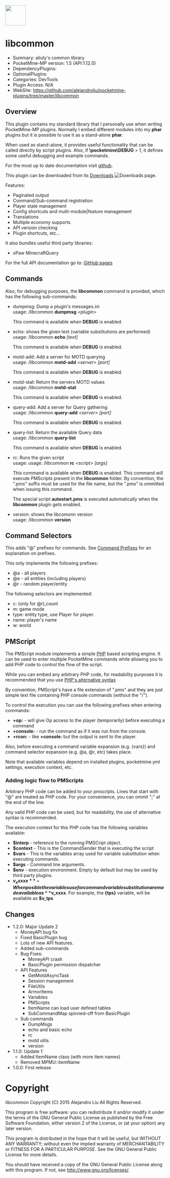 <img src="https://raw.githubusercontent.com/alejandroliu/pocketmine-plugins/master/Media/common.png" style="width:64px;height:64px" width="64" height="64"/>

<!-- meta:Categories = DevTools -->
<!-- meta:PluginAccess = N/A -->

<!-- template: gd2/header.md -->

# libcommon

- Summary: aliuly's common library
- PocketMine-MP version: 1.5 (API:1.12.0)
- DependencyPlugins: 
- OptionalPlugins: 
- Categories: DevTools 
- Plugin Access: N/A 
- WebSite: https://github.com/alejandroliu/pocketmine-plugins/tree/master/libcommon

<!-- end-include -->

## Overview

This plugin contains my standard library that I personally use when
writing PocketMine-MP plugins.  Normally I embed different modules
into my **phar** plugins but it is possible to use it as a stand-alone
**phar**.

When used as stand-alone, it provides useful functionality that
can be called directly by script plugins.  Also, if **\pocketmine\DEBUG** > 1,
it defines some useful debugging and example commands.

For the most up to date documentation visit
[github](https://github.com/alejandroliu/pocketmine-plugins/tree/master/libcommon).

This plugin can be downloaded from its
[Downloads](https://github.com/alejandroliu/pocketmine-plugins/tree/master/libcommon/downloads.md)
<img src="https://raw.githubusercontent.com/alejandroliu/bad-plugins/master/Media/download-icon.png" alt="Downloads"/>
page.

Features:

- Paginated output
- Command/Sub-command registration
- Player state management
- Config shortcuts and multi-module|feature management
- Translations
- Multiple economy supports
- API version checking
- Plugin shortcuts, etc...

It also bundles useful third party libraries:

- xPaw MinecraftQuery

For the full API documentation go to:
[GitHub pages](http://alejandroliu.github.io/pocketmine-plugins/libcommon/apidocs/index.html)

## Commands

Also, for debugging purposes, the **libcommon** command is provided, which
has the following sub-commands:

<!-- template: gd2/subcmds.md -->
* dumpmsg: Dump a plugin's messages.ini<br/>
  usage: /libcommon **dumpmsg** _&lt;plugin&gt;_
  
  This command is available when **DEBUG** is enabled.
* echo: shows the given text (variable substitutions are performed)<br/>
   usage: /libcommon **echo** _[text]_
  
  This command is available when **DEBUG** is enabled.
* motd-add: Add a server for MOTD querying<br/>
  usage: /libcommon **motd-add** _&lt;server&gt;_ _[port]_
  
  This command is available when **DEBUG** is enabled.
  
* motd-stat: Return the servers MOTD values<br/>
  usage: /libcommon **motd-stat**
  
  This command is available when **DEBUG** is enabled.
* query-add: Add a server for Query gathering<br/>
  usage: /libcommon **query-add** _&lt;server&gt;_ _[port]_
  
  This command is available when **DEBUG** is enabled.
  
* query-list: Return the available Query data<br/>
  usage: /libcommon **query-list**
  
  This command is available when **DEBUG** is enabled.
* rc: Runs the given script<br/>
  usage: usage: /libcommon **rc** _&lt;script&gt;_ _[args]_
  
  This command is available when **DEBUG** is enabled.
  This command will execute PMScripts present in the **libcommon**
  folder.  By convention, the ".pms" suffix must be used for the file
  name, but the ".pms" is ommitted when issuing this command.
  
  The special script **autostart.pms** is executed automatically
  when the **libcommon** plugin gets enabled.
  
* version: shows the libcomonn version<br/>
   usage: /libcommon **version**

<!-- end-include -->

## Command Selectors
<!-- snippet: cmdselector  -->

This adds "@" prefixes for commands.
See
[Command Prefixes](http://minecraft.gamepedia.com/Commands#Target_selector_arguments)
for an explanation on prefixes.

This only implements the following prefixes:

- @a - all players
- @e - all entities (including players)
- @r - random player/entity

The following selectors are implemented:

- c: (only for @r),count
- m: game mode
- type: entity type, use Player for player.
- name: player's name
- w: world

<!-- end-include -->

<!-- snippet: pmscript  -->
## PMScript

The PMScript module implements a simple [PHP](https://secure.php.net/)
based scripting engine.  It can be used to enter multiple PocketMine
commands while allowing you to add PHP code to control the flow of
the script.

While you can embed any arbitrary PHP code, for readability purposes
it is recommended that you use
[PHP's alternative syntax](http://php.net/manual/en/control-structures.alternative-syntax.php)

By convention, PMScript's have a file extension of ".pms" and they are
just simple text file containing PHP console commands (without the "/").

To control the execution you can use the following prefixes when
entering commands:

* **+op:** - will give Op access to the player (temporarily) before executing
  a command
* **+console:** - run the command as if it was run from the console.
* **+rcon:** - like **+console:** but the output is sent to the player.

Also, before executing a command variable expansion (e.g. {vars}) and
command selector expansion (e.g. @a, @r, etc) takes place.

Note that available variables depend on installed plugins, pocketmine.yml
settings, execution context, etc.

### Adding logic flow to PMScripts

Arbitrary PHP code can be added to your pmscripts.  Lines that start
with "@" are treated as PHP code.  For your convenience,
you can ommit ";" at the end of the line.

Any valid PHP code can be used, but for readability, the use of
alternative syntax is recommended.

The execution context for this PHP code has the following variables
available:

* **$interp** - reference to the running PMSCript object.
* **$context** - This is the CommandSender that is executing the script
* **$vars** - This is the variables array used for variable substitution
  when executing commands.
* **$args** - Command line arguments.
* **$env** - execution environment.  Empty by default but may be used
  by third party plugins.
* **$v_xxxxx** - When posible the variables use for command variable
  substitution are made available as **$v_xxxx**.  For example, the
  **{tps}** variable, will be available as **$v_tps**

<!-- end-include -->

## Changes

- 1.2.0: Major Update 2
  * MoneyAPI bug fix
  * Fixed BasicPlugin bug
  * Lots of new API features.
  * Added sub-commands
  * Bug Fixes:
    * MoneyAPI crash
    * BasicPlugin permission dispatcher
  * API Features
    * GetMotdAsyncTask
    * Session management
    * FileUtils
    * ArmorItems
    * Variables
    * PMScripts
    * ItemName can load user defined tables
    * SubCommandMap spinned-off from BasicPlugin
  * Sub commands
    * DumpMsgs
    * echo and basic echo
    * rc
    * motd utils
    * version
- 1.1.0: Update 1
  * Added ItemName class (with more item names)
  * Removed MPMU::itemName
- 1.0.0: First release

# Copyright

libcommon
Copyright (C) 2015 Alejandro Liu
All Rights Reserved.

This program is free software: you can redistribute it and/or modify
it under the terms of the GNU General Public License as published by
the Free Software Foundation, either version 2 of the License, or
(at your option) any later version.

This program is distributed in the hope that it will be useful,
but WITHOUT ANY WARRANTY; without even the implied warranty of
MERCHANTABILITY or FITNESS FOR A PARTICULAR PURPOSE.  See the
GNU General Public License for more details.

You should have received a copy of the GNU General Public License
along with this program.  If not, see <http://www.gnu.org/licenses/>.

